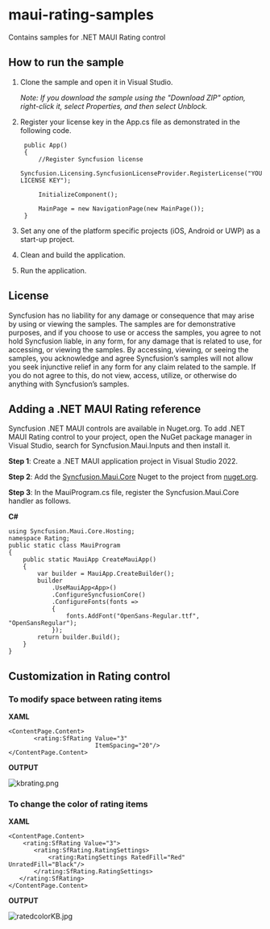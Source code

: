 # maui-rating-samples

Contains samples for .NET MAUI Rating control
## How to run the sample

1. Clone the sample and open it in Visual Studio.

   *Note: If you download the sample using the "Download ZIP" option, right-click it, select Properties, and then select Unblock.*

2. Register your license key in the App.cs file as demonstrated in the following code.

        public App()
        {
            //Register Syncfusion license
            Syncfusion.Licensing.SyncfusionLicenseProvider.RegisterLicense("YOUR LICENSE KEY");

            InitializeComponent();

            MainPage = new NavigationPage(new MainPage());
        }
   
4. Set any one of the platform specific projects (iOS, Android or UWP) as a start-up project.
5. Clean and build the application.
6. Run the application.

## License

Syncfusion has no liability for any damage or consequence that may arise by using or viewing the samples. The samples are for demonstrative purposes, and if you choose to use or access the samples, you agree to not hold Syncfusion liable, in any form, for any damage that is related to use, for accessing, or viewing the samples. By accessing, viewing, or seeing the samples, you acknowledge and agree Syncfusion’s samples will not allow you seek injunctive relief in any form for any claim related to the sample. If you do not agree to this, do not view, access, utilize, or otherwise do anything with Syncfusion’s samples.
## Adding a .NET MAUI Rating reference
Syncfusion .NET MAUI controls are available in Nuget.org. To add .NET MAUI Rating control to your project, open the NuGet package manager in Visual Studio, search for Syncfusion.Maui.Inputs and then install it.

**Step 1**: Create a .NET MAUI application project in Visual Studio 2022.

**Step 2**: Add the [Syncfusion.Maui.Core](https://www.nuget.org/packages/Syncfusion.Maui.Core/) Nuget to the project from [nuget.org](https://www.nuget.org/).

**Step 3**: In the MauiProgram.cs file, register the Syncfusion.Maui.Core handler as follows.

**C#**
```
using Syncfusion.Maui.Core.Hosting;
namespace Rating;
public static class MauiProgram
{
    public static MauiApp CreateMauiApp()
    {
        var builder = MauiApp.CreateBuilder();
        builder
            .UseMauiApp<App>()
            .ConfigureSyncfusionCore()
            .ConfigureFonts(fonts =>
            {
                fonts.AddFont("OpenSans-Regular.ttf", "OpenSansRegular");
            });
        return builder.Build();
    }
}
```
## Customization in Rating control
### To modify space between rating items
**XAML**
 ```
<ContentPage.Content>
        <rating:SfRating Value="3"
                         ItemSpacing="20"/>
</ContentPage.Content>

 ```

**OUTPUT**
  
 ![kbrating.png](https://support.bolddesk.com/kb/agent/attachment/article/13405/inline?token=eyJhbGciOiJodHRwOi8vd3d3LnczLm9yZy8yMDAxLzA0L3htbGRzaWctbW9yZSNobWFjLXNoYTI1NiIsInR5cCI6IkpXVCJ9.eyJpZCI6Ijk3NjQiLCJvcmdpZCI6IjMiLCJpc3MiOiJzdXBwb3J0LmJvbGRkZXNrLmNvbSJ9.kmU7cItaHdibrcok7fbgi0NnGA1QkhkchiiNkSXXmns)

### To change the color of rating items

 **XAML**
 ```
<ContentPage.Content>
     <rating:SfRating Value="3">
        <rating:SfRating.RatingSettings>
            <rating:RatingSettings RatedFill="Red" UnratedFill="Black"/>
        </rating:SfRating.RatingSettings>
    </rating:SfRating>
</ContentPage.Content>
 ```
**OUTPUT**
 
 ![ratedcolorKB.jpg](https://support.bolddesk.com/kb/agent/attachment/article/13471/inline?token=eyJhbGciOiJodHRwOi8vd3d3LnczLm9yZy8yMDAxLzA0L3htbGRzaWctbW9yZSNobWFjLXNoYTI1NiIsInR5cCI6IkpXVCJ9.eyJpZCI6IjEwMDUwIiwib3JnaWQiOiIzIiwiaXNzIjoic3VwcG9ydC5ib2xkZGVzay5jb20ifQ.5iXTpvqeow3vq-_gT7faNhKx5FYVgB3bdAhTRtghwds)
